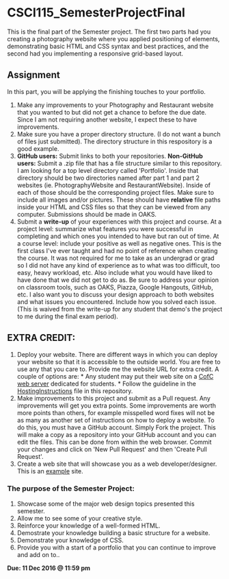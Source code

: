 # CSCI115_SemesterProjectFinal

This is the final part of the Semester project. The first two parts had you creating a photography website where you applied positioning of elements, demonstrating basic HTML and CSS syntax and best practices, and the second had you implementing a responsive grid-based layout. 

## Assignment
In this part, you will be applying the finishing touches to your portfolio. 
  1. Make any improvements to your Photography and Restaurant website that you wanted to but did not get a chance to before the due date. Since I am not requiring another website, I expect these to have improvements.
  2. Make sure you have a proper directory structure. (I do not want a bunch of files just submitted). The directory structure in this respository is a good example.
  3. **GitHub users:** Submit links to both your repositories. **Non-GitHub users:** Submit a .zip file that has a file structure similar to this repository. I am looking for a top level directory called 'Portfolio'. Inside that directory should be two directories named after part 1 and part 2 websites (ie. PhotographyWebsite and RestaurantWebsite). Inside of each of those should be the corresponding project files. Make sure to include all images and/or pictures. These should have **relative** file paths inside your HTML and CSS files so that they can be viewed from any computer. Submissions should be made in OAKS.
  4. Submit a **write-up** of your experiences with this project and course. At a project level: summarize what features you were successful in completing and which ones you intended to have but ran out of time. At a course level: include your positive as well as negative ones. This is the first class I've ever taught and had no point of reference when creating the course. It was not required for me to take as an undergrad or grad so I did not have any kind of experience as to what was too difficult, too easy, heavy workload, etc. Also include what you would have liked to have done that we did not get to do as. Be sure to address your opinion on classroom tools, such as OAKS, Piazza, Google Hangouts, GitHub, etc. I also want you to discuss your design approach to both websites and what issues you encountered. Include how you solved each issue. (This is waived from the write-up for any student that demo's the project to me during the final exam period).
  
## EXTRA CREDIT:
  1. Deploy your website. There are different ways in which you can deploy your website so that it is accessible to the outside world. You are free to use any that you care to. Provide me the website URL for extra credit. A couple of options are:
    * Any student may put their web site on a [CofC web server](http://it.cofc.edu/vvw/web/stu.php) dedicated for students.
    * Follow the guideline in the [HostingInstructions](HostingInstructions.md) file in this repository.
  2.  Make improvements to this project and submit as a Pull request. Any improvements will get you extra points. Some improvements are worth more points than others, for example misspelled word fixes will not be as many as another set of instructions on how to deploy a website. To do this, you must have a GitHub account. Simply Fork the project. This will make a copy as a repository into your GitHub account and you can edit the files. This can be done from within the web browser. Commit your changes and click on 'New Pull Request' and then 'Create Pull Request'. 
  3. Create a web site that will showcase you as a web developer/designer. This is an [example](http://www.william-byrd.com/index.html) site.  

### The purpose of the Semester Project:
  1. Showcase some of the major web design topics presented this semester.
  2. Allow me to see some of your creative style.
  3. Reinforce your knowledge of a well-formed HTML.
  4. Demostrate your knowledge building a basic structure for a website.
  5. Demonstrate your knowledge of CSS.
  6. Provide you with a start of a portfolio that you can continue to improve and add on to..
  
**Due: 11 Dec 2016 @ 11:59 pm**
